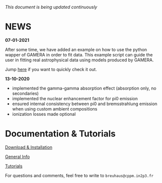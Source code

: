  
*This document is being updated continuously*

 

NEWS
====
**07-01-2021**

After some time, we have added an example on how to use the python wapper of GAMERA in order to fit data. This example script can guide the user in fitting real astrophysical data using models produced by GAMERA.

Jump [here](fitting_data.md) if you want to quickly check it out.

**13-10-2020**
- implemented the gamma-gamma absorption effect (absorption only, no secondaries)
- implemented the nuclear enhancement factor for pi0 emission
- ensured internal consistency between pi0 and bremsstrahlung emission when using custom ambient compositions
- ionization losses made optional

Documentation & Tutorials
=========================
[Download & Installation](download_installation.md) 

[General Info](documentation.md)

[Tutorials](tutorials_main.md)








 
 
For questions and comments, feel free to write to `breuhaus@cppm.in2p3.fr`


